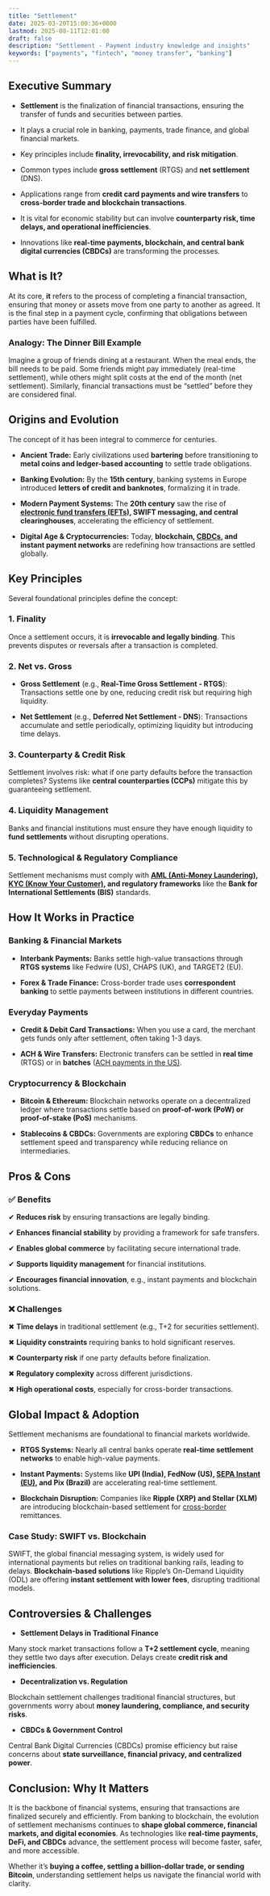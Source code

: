 ```yaml
---
title: "Settlement"
date: 2025-03-20T15:00:36+0000
lastmod: 2025-08-11T12:01:00
draft: false
description: "Settlement - Payment industry knowledge and insights"
keywords: ["payments", "fintech", "money transfer", "banking"]
---
```


## **Executive Summary**

- **Settlement** is the finalization of financial transactions, ensuring the transfer of funds and securities between parties.

- It plays a crucial role in banking, payments, trade finance, and global financial markets.

- Key principles include **finality, irrevocability, and risk mitigation**.

- Common types include **gross settlement** (RTGS) and **net settlement** (DNS).

- Applications range from **credit card payments and wire transfers** to **cross-border trade and blockchain transactions**.

- It is vital for economic stability but can involve **counterparty risk, time delays, and operational inefficiencies**.

- Innovations like **real-time payments, blockchain, and central bank digital currencies (CBDCs)** are transforming the processes.

## **What is It?**

At its core, **it** refers to the process of completing a financial transaction, ensuring that money or assets move from one party to another as agreed. It is the final step in a payment cycle, confirming that obligations between parties have been fulfilled.

### **Analogy: The Dinner Bill Example**

Imagine a group of friends dining at a restaurant. When the meal ends, the bill needs to be paid. Some friends might pay immediately (real-time settlement), while others might split costs at the end of the month (net settlement). Similarly, financial transactions must be “settled” before they are considered final.

## **Origins and Evolution**

The concept of it has been integral to commerce for centuries.

- **Ancient Trade:** Early civilizations used **bartering** before transitioning to **metal coins and ledger-based accounting** to settle trade obligations.

- **Banking Evolution:** By the **15th century**, banking systems in Europe introduced **letters of credit and banknotes**, formalizing it in trade.

- **Modern Payment Systems:** The **20th century** saw the rise of **[electronic fund transfers (EFTs)](https://faisalkhanllc.xyz/resources/payments-wiki/e/electronic-fund-transfer/), SWIFT messaging, and central clearinghouses**, accelerating the efficiency of settlement.

- **Digital Age & Cryptocurrencies:** Today, **blockchain, [CBDCs](https://faisalkhanllc.xyz/resources/payments-wiki/c/central-bank-digital-currency-cbdc/), and instant payment networks** are redefining how transactions are settled globally.

## **Key Principles**

Several foundational principles define the concept:

### **1. Finality**

Once a settlement occurs, it is **irrevocable and legally binding**. This prevents disputes or reversals after a transaction is completed.

### **2. Net vs. Gross**

- **Gross Settlement** (e.g., **Real-Time Gross Settlement - RTGS**): Transactions settle one by one, reducing credit risk but requiring high liquidity.

- **Net Settlement** (e.g., **Deferred Net Settlement - DNS**): Transactions accumulate and settle periodically, optimizing liquidity but introducing time delays.

### **3. Counterparty & Credit Risk**

Settlement involves risk: what if one party defaults before the transaction completes? Systems like **central counterparties (CCPs)** mitigate this by guaranteeing settlement.

### **4. Liquidity Management**

Banks and financial institutions must ensure they have enough liquidity to **fund settlements** without disrupting operations.

### **5. Technological & Regulatory Compliance**

Settlement mechanisms must comply with **[AML (Anti-Money Laundering), KYC (Know Your Customer)](https://faisalkhanllc.xyz/resources/payments-wiki/k/know-your-customer-kyc-anti-money-laundering-aml/), and regulatory frameworks** like the **Bank for International Settlements (BIS)** standards.

## **How It Works in Practice**

### **Banking & Financial Markets**

- **Interbank Payments:** Banks settle high-value transactions through **RTGS systems** like Fedwire (US), CHAPS (UK), and TARGET2 (EU).

- **Forex & Trade Finance:** Cross-border trade uses **correspondent banking** to settle payments between institutions in different countries.

### **Everyday Payments**

- **Credit & Debit Card Transactions:** When you use a card, the merchant gets funds only after settlement, often taking 1-3 days.

- **ACH & Wire Transfers:** Electronic transfers can be settled in **real time** (RTGS) or in **batches** ([ACH payments in the US)](https://faisalkhanllc.xyz/resources/payments-wiki/a/automated-clearing-house-ach/).

### **Cryptocurrency & Blockchain**

- **Bitcoin & Ethereum:** Blockchain networks operate on a decentralized ledger where transactions settle based on **proof-of-work (PoW) or proof-of-stake (PoS)** mechanisms.

- **Stablecoins & CBDCs:** Governments are exploring **CBDCs** to enhance settlement speed and transparency while reducing reliance on intermediaries.

## **Pros & Cons**

### ✅ **Benefits**

✔ **Reduces risk** by ensuring transactions are legally binding.

✔ **Enhances financial stability** by providing a framework for safe transfers.

✔ **Enables global commerce** by facilitating secure international trade.

✔ **Supports liquidity management** for financial institutions.

✔ **Encourages financial innovation**, e.g., instant payments and blockchain solutions.

### ❌ **Challenges**

✖ **Time delays** in traditional settlement (e.g., T+2 for securities settlement).

✖ **Liquidity constraints** requiring banks to hold significant reserves.

✖ **Counterparty risk** if one party defaults before finalization.

✖ **Regulatory complexity** across different jurisdictions.

✖ **High operational costs**, especially for cross-border transactions.

## **Global Impact & Adoption**

Settlement mechanisms are foundational to financial markets worldwide.

- **RTGS Systems:** Nearly all central banks operate **real-time settlement networks** to enable high-value payments.

- **Instant Payments:** Systems like **UPI (India), FedNow (US), [SEPA Instant (EU)](https://www.europeanpaymentscouncil.eu/what-we-do/sepa-instant-credit-transfer), and Pix (Brazil)** are accelerating real-time settlement.

- **Blockchain Disruption:** Companies like **Ripple (XRP) and Stellar (XLM)** are introducing blockchain-based settlement for [cross-border](https://faisalkhanllc.xyz/resources/payments-wiki/c/cross-border-money-transfer/) remittances.

### **Case Study: SWIFT vs. Blockchain**

SWIFT, the global financial messaging system, is widely used for international payments but relies on traditional banking rails, leading to delays. **Blockchain-based solutions** like Ripple’s On-Demand Liquidity (ODL) are offering **instant settlement with lower fees**, disrupting traditional models.

## **Controversies & Challenges**

- **Settlement Delays in Traditional Finance**

Many stock market transactions follow a **T+2 settlement cycle**, meaning they settle two days after execution. Delays create **credit risk and inefficiencies**.

- **Decentralization vs. Regulation**

Blockchain settlement challenges traditional financial structures, but governments worry about **money laundering, compliance, and security risks**.

- **CBDCs & Government Control**

Central Bank Digital Currencies (CBDCs) promise efficiency but raise concerns about **state surveillance, financial privacy, and centralized power**.

## **Conclusion: Why It Matters**

It is the backbone of financial systems, ensuring that transactions are finalized securely and efficiently. From banking to blockchain, the evolution of settlement mechanisms continues to **shape global commerce, financial markets, and digital economies**. As technologies like **real-time payments, DeFi, and CBDCs** advance, the settlement process will become faster, safer, and more accessible.

Whether it’s **buying a coffee, settling a billion-dollar trade, or sending Bitcoin**, understanding settlement helps us navigate the financial world with clarity.